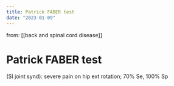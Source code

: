 ```yaml
---
title: Patrick FABER test
date: "2023-01-09"
---
```


 from: [[back and spinal cord disease]]
# Patrick FABER test

(SI joint synd): severe pain on hip ext rotation; 70% Se, 100% Sp
